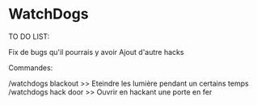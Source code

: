 # WatchDogs

TO DO LIST:

Fix de bugs qu'il pourrais y avoir
Ajout d'autre hacks





Commandes:
 
/watchdogs blackout >> Eteindre les lumière pendant un certains temps
/watchdogs hack door >> Ouvrir en hackant une porte en fer 




